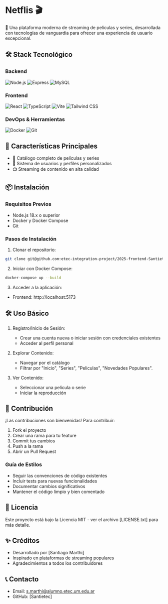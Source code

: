 # Netflis 🎬

🔹 Una plataforma moderna de streaming de películas y series, desarrollada con tecnologías de vanguardia para ofrecer una experiencia de usuario excepcional.

## 🛠 Stack Tecnológico

### Backend
![Node.js](https://img.shields.io/badge/Node.js-18.x-green?logo=node.js)
![Express](https://img.shields.io/badge/Express-4.x-lightgrey?logo=express)
![MySQL](https://img.shields.io/badge/MySQL-8.x-blue?logo=mysql)

### Frontend
![React](https://img.shields.io/badge/React-18.x-blue?logo=react)
![TypeScript](https://img.shields.io/badge/TypeScript-5.x-blue?logo=typescript)
![Vite](https://img.shields.io/badge/Vite-5.x-purple?logo=vite)
![Tailwind CSS](https://img.shields.io/badge/Tailwind_CSS-3.x-38B2AC?logo=tailwind-css)

### DevOps & Herramientas
![Docker](https://img.shields.io/badge/Docker-24.x-blue?logo=docker)
![Git](https://img.shields.io/badge/Git-2.x-orange?logo=git)

## 🚀 Características Principales

- 🎥 Catálogo completo de películas y series
- 👤 Sistema de usuarios y perfiles personalizados
- 📺 Streaming de contenido en alta calidad

## 📦 Instalación

### Requisitos Previos
- Node.js 18.x o superior
- Docker y Docker Compose
- Git

### Pasos de Instalación

1. Clonar el repositorio:
```bash
git clone git@github.com:etec-integration-project/2025-frontend-Santietec.git
```

2. Iniciar con Docker Compose:
```bash
docker-compose up --build
```

3. Acceder a la aplicación:
- Frontend: http://localhost:5173

## 🛠 Uso Básico

1. Registro/Inicio de Sesión:
   - Crear una cuenta nueva o iniciar sesión con credenciales existentes
   - Acceder al perfil personal

2. Explorar Contenido:
   - Navegar por el catálogo
   - Filtrar por "Inicio", "Series", "Peliculas", "Novedades Populares".

3. Ver Contenido:
   - Seleccionar una película o serie
   - Iniciar la reproducción

## 🤝 Contribución

¡Las contribuciones son bienvenidas! Para contribuir:

1. Fork el proyecto
2. Crear una rama para tu feature 
3. Commit tus cambios 
4. Push a la rama 
5. Abrir un Pull Request

### Guía de Estilos
- Seguir las convenciones de código existentes
- Incluir tests para nuevas funcionalidades
- Documentar cambios significativos
- Mantener el código limpio y bien comentado

## 📜 Licencia

Este proyecto está bajo la Licencia MIT - ver el archivo [LICENSE.txt] para más detalle.

## ✨ Créditos

- Desarrollado por [Santiago Marthi]
- Inspirado en plataformas de streaming populares
- Agradecimientos a todos los contribuidores

## 📞 Contacto

- Email: s.marthi@alumno.etec.um.edu.ar
- GitHub: [Santietec]